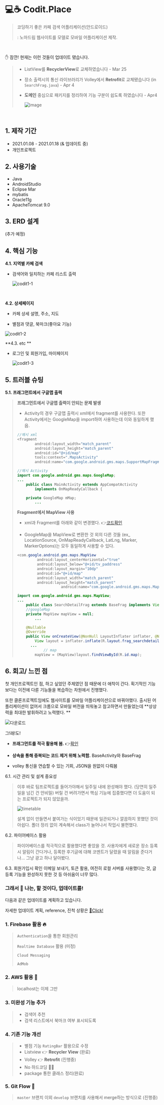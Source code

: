 # :computer::coffee: ​Codit.Place

> 코딩하기 좋은 카페 검색 어플리케이션(안드로이드) 
>
> : 노마드림 웹사이트를 모델로 모바일 어플리케이션 제작.

<br>

:hand: 잠깐! 현재는 이런 것들이 업데이트 됐습니다.

> - ListView를 **RecyclerView**로 교체하였습니다 - Mar 25
>
> - 장소 출력시의 통신 라이브러리가 Volley에서 **Retrofit**로 교체됐습니다 (in ``SearchFrag.java``) - Apr 4
>
> - **도메인** 중심으로 패키지를 정리하여 기능 구분이 쉽도록 하였습니다 - Apr4
>
>   ![image](https://user-images.githubusercontent.com/69448123/113508293-2abd3300-958a-11eb-82ce-be6697d6f9fa.png)

<br>



## 1. 제작 기간

- 2021.01.08 - 2021.01.18 (& 업데이트 중)
- 개인프로젝트



## 2. 사용기술

- Java
- AndroidStudio
- Eclipse Mar
- mybatis 
- Oracle11g
- ApacheTomcat 9.0



## 3. ERD 설계

(추가 예정)



## 4. 핵심 기능

**4.1. 지역별 카페 검색**

- 검색어와 일치하는 카페 리스트 출력

  ![codit1-1](https://user-images.githubusercontent.com/69448123/110580409-fa14f400-81ab-11eb-873e-2069233d909e.png)

<br>

**4.2. 상세페이지**

- 카페 상세 설명, 주소, 지도

- 별점과 댓글, 북마크(좋아요 기능)

![codit1-2](https://user-images.githubusercontent.com/69448123/110580442-08fba680-81ac-11eb-9a27-663bd6e4a148.png)



**4.3. etc **

- 로그인 및 회원가입, 마이페이지 

  ![codit1-3](https://user-images.githubusercontent.com/69448123/110580633-68f24d00-81ac-11eb-8aeb-e20812f4fe18.png)



## 5. 트러블 슈팅

**5.1. 프래그먼트에서 구글맵 출력**

>**프래그먼트에서 구글맵 출력이 안되는 문제 발생**
>
>- Activity의 경우 구글맵 출력시 xml에서 fragment를 사용한다. 또한 Activity에서는 GoogleMap을 import하여 사용하는데 이와 동일하게 했음.
>
> ```java
> //예시 xml
> <fragment
>         android:layout_width="match_parent"
>         android:layout_height="match_parent"
>         android:id="@+id/map"
>         tools:context=".MapsActivity"
>         android:name="com.google.android.gms.maps.SupportMapFragment" />
> ```
>
> ```java
> //예시 Activity
> import com.google.android.gms.maps.GoogleMap;
> ...
>     public class MainActivity extends AppCompatActivity
>         implements OnMapReadyCallback {
>
>     private GoogleMap mMap;
>         ...
> ```
>
>
>
>**Fragment에서 MapView 사용**
>
>- xml과 Fragment를 아래와 같이 변경했다. :point_right:[코드확인](https://github.com/Sienna94/CoditPlaceAndroid/blob/4d60f4381cbfcaf0200c91439031d55b33866449/app/src/main/java/com/example/coditplace2/SearchDetailFrag.java#L98)
>
> - GoogleMap을 MapView로 변환한 것 외의 다른 것들 (ex_ LocationSource, OnMapReadyCallback, LatLng, Marker, MarkerOptions)는 모두 동일하게 사용할 수 있다.
>
> ```java
> <com.google.android.gms.maps.MapView
>          android:layout_centerHorizontal="true"
>          android:layout_below="@+id/tv_paddress"
>          android:layout_margin="10dp"
>          android:id="@+id/map"
>          android:layout_width="match_parent"
>          android:layout_height="match_parent"
>                     android:name="com.google.android.gms.maps.MapFragment" />
> ```
>
> ```java
> import com.google.android.gms.maps.MapView;
> ...
>     public class SearchDetailFrag extends BaseFrag implements View.OnClickListener, OnMapReadyCallback, GoogleMap.OnMarkerClickListener {
>     //googleMap
>     private MapView mapView = null;
>         ...
>
>     @Nullable
>     @Override
>     public View onCreateView(@NonNull LayoutInflater inflater, @Nullable ViewGroup container, @Nullable Bundle savedInstanceState) {
>         View layout = inflater.inflate(R.layout.frag_searchdetail, null);
> 		...
>             // map
>         mapView = (MapView)layout.findViewById(R.id.map);
> ```







## 6. 회고/ 느낀 점

첫 개인프로젝트인 점, 하고 싶었던 주제였던 점 때문에 더 애착이 간다. 획기적인 기능보다는  이전에 다룬 기능들을 복습하는 차원에서 진행했다. 

또한 클론프로젝트임에도 웹사이트를 모바일 어플리케이션으로 바꿔야했다. 출시된 어플리케이션이 없어서 크롬으로 모바일 버전을 띄워놓고 참고하면서 만들었는데 **상상력을 최대한 발휘하려고 노력했다. **

![다운로드](https://user-images.githubusercontent.com/69448123/110580968-03eb2700-81ad-11eb-89fb-bc1cca343440.jpg)



그!래!도!

- **프래그먼트를 적극 활용해 봄.** :point_right:[확인](https://github.com/Sienna94/CoditPlaceAndroid/tree/master/app/src/main/java/com/example/coditplace2) 

- **상속을 통해 중복되는 코드 제거 위해 노력함.**  BaseActivity와 BaseFrag 

- volley 통신을 연습할 수 있는 기회, JSON을 원없이 다뤄봄

  

6.1. 시간 관리 및 설계 중요성

> 이후 바로 팀프로젝트를 들어가야해서 일주일 내에 완성해야 했다. (당연히 일주일을 넘긴 건 안비밀) 버릴 건 버려가면서 핵심 기능에 집중했다면 더  도움이 되는 프로젝트가 되지 않았을까. 
>
> ![timetable](https://user-images.githubusercontent.com/69448123/110573494-b4056380-819e-11eb-8104-e702ec02c3f0.png)<br>
>
> 설계 없이 만들면서 붙여가는 식이었기 때문에 일관되거나 깔끔하지 못했던 것이 아쉽다. 폴더 정리 없이 계속해서 class가 늘어나서 작업시 불편했다.



6.2. 파이어베이스 활용

> 파이어베이스를 적극적으로 활용했다면 좋았을 것. 사용자에게 새로운 장소 등록시 알림이 간다거나, 등록한 후기글에 대해 코멘트가 달렸을 때 알림을 준다거나... 그냥 광고 하나 달아봤다.



6.3. 회원가입시 확인 이메일 보내기, 토큰 활용, 여전히 로컬 서버를 사용했다는 것, 글 등록 기능을 완성하지 못한 것 등 아쉬움이 너무 많다.



### 그래서 :tada: 나는, 할 것이다, 업데이트를!

다음과 같은 업데이트를 계획하고 있습니다.

자세한 업데이트 계획, reference,  진척 상황은 [:notebook_with_decorative_cover:Click!](https://www.notion.so/17c987bdef654bab90e981e251ac1475?v=924d849ee6e0451fa5362a393d7f27be)

### 1. Firebase 활용 :fire:

>  `Authentication`을 통한 회원관리
>
>  `Realtime Database` 활용 (미정)
>
>  `Cloud Messaging` 
>
>  `AdMob`

### 2. AWS 활용 :palm_tree:

> localhost는 이제 그만

### 3. 미완성 기능 추가

> - 검색어 추천
> - 검색 리스트에서 북마크 여부 표시되도록

### 4. 기존 기능 개선

> - 별점 기능 ``RatingBar`` 활용으로 수정
> - Listview :point_right: **Recycler View** (완료)
> - Volley :point_right: **Retrofit** (진행중)
> - No 하드코딩 :no_good_woman:
> - package 통한 클래스 정리(완료)

### 5.  Git Flow :cactus:

> ``master`` 브랜치 이외  ``develop`` 브랜치를 사용해서 merge하는 방식으로 (진행중)

